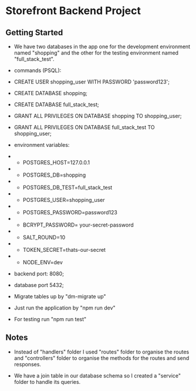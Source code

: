 # Storefront Backend Project

## Getting Started

- We have two databases in the app one for the development environment named "shopping" and the other for the testing environment named "full_stack_test".

- commands (PSQL):
- CREATE USER shopping_user WITH PASSWORD 'password123';

- CREATE DATABASE shopping;
- CREATE DATABASE full_stack_test;

- GRANT ALL PRIVILEGES ON DATABASE shopping TO shopping_user;
- GRANT ALL PRIVILEGES ON DATABASE full_stack_test TO shopping_user;

- environment variables:
- - POSTGRES_HOST=127.0.0.1
- - POSTGRES_DB=shopping
- - POSTGRES_DB_TEST=full_stack_test
- - POSTGRES_USER=shopping_user
- - POSTGRES_PASSWORD=password123
- - BCRYPT_PASSWORD= your-secret-password
- - SALT_ROUND=10
- - TOKEN_SECRET=thats-our-secret
- - NODE_ENV=dev

- backend port: 8080;
- database port 5432;

- Migrate tables up by "dm-migrate up"

- Just run the application by "npm run dev"

- For testing run "npm run test"

## Notes

- Instead of "handlers" folder I used "routes" folder to organise the routes and "controllers" folder to organise the methods for the routes and send responses.

- We have a join table in our database schema so I created a "service" folder to handle its queries.
